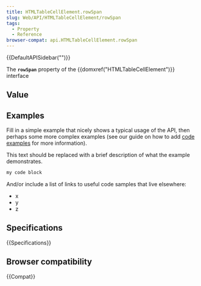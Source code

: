 ```yaml
---
title: HTMLTableCellElement.rowSpan
slug: Web/API/HTMLTableCellElement/rowSpan
tags:
  - Property
  - Reference
browser-compat: api.HTMLTableCellElement.rowSpan
---
```

{{DefaultAPISidebar("")}}

The **`rowSpan`** property of the {{domxref("HTMLTableCellElement")}} interface 

## Value



## Examples

Fill in a simple example that nicely shows a typical usage of the API, then perhaps some more complex examples (see our guide on how to add [code examples](/en-US/docs/MDN/Contribute/Structures/Code_examples) for more information).

This text should be replaced with a brief description of what the example demonstrates.

```js
my code block
```

And/or include a list of links to useful code samples that live elsewhere:

*   x
*   y
*   z

## Specifications

{{Specifications}}

## Browser compatibility

{{Compat}}



